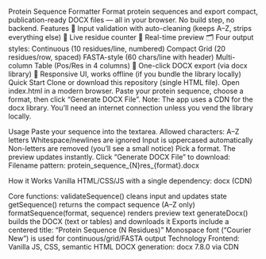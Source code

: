 Protein Sequence Formatter
Format protein sequences and export compact, publication-ready DOCX files — all in your browser. No build step, no backend.
Features
🧪 Input validation with auto-cleaning (keeps A–Z, strips everything else)
🔢 Live residue counter
👀 Real-time preview
🗂️ Four output styles:
Continuous (10 residues/line, numbered)
Compact Grid (20 residues/row, spaced)
FASTA-style (60 chars/line with header)
Multi-column Table (Pos/Res in 4 columns)
📄 One-click DOCX export (via docx library)
📱 Responsive UI, works offline (if you bundle the library locally)
Quick Start
Clone or download this repository (single HTML file).
Open index.html in a modern browser.
Paste your protein sequence, choose a format, then click “Generate DOCX File”.
Note: The app uses a CDN for the docx library. You’ll need an internet connection unless you vend the library locally.

Usage
Paste your sequence into the textarea.
Allowed characters: A–Z letters
Whitespace/newlines are ignored
Input is uppercased automatically
Non-letters are removed (you’ll see a small notice)
Pick a format. The preview updates instantly.
Click “Generate DOCX File” to download:
Filename pattern: protein_sequence_{N}res_{format}.docx

How it Works
Vanilla HTML/CSS/JS with a single dependency: docx (CDN)

Core functions:
validateSequence() cleans input and updates state
getSequence() returns the compact sequence (A–Z only)
formatSequence(format, sequence) renders preview text
generateDocx() builds the DOCX (text or tables) and downloads it
Exports include a centered title: “Protein Sequence (N Residues)”
Monospace font (“Courier New”) is used for continuous/grid/FASTA output
Technology
Frontend: Vanilla JS, CSS, semantic HTML
DOCX generation: docx 7.8.0 via CDN
